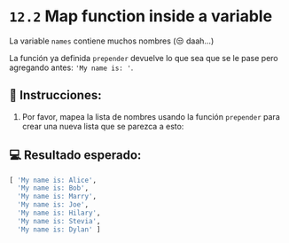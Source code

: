 # `12.2` Map function inside a variable

La variable `names` contiene muchos nombres (😒 daah...)

La función ya definida `prepender` devuelve lo que sea que se le pase pero agregando antes: `'My name is: '`.

## 📝 Instrucciones:

1. Por favor, mapea la lista de nombres usando la función `prepender` para crear una nueva lista que se parezca a esto:

## 💻 Resultado esperado:

```py
[ 'My name is: Alice',
  'My name is: Bob',
  'My name is: Marry',
  'My name is: Joe',
  'My name is: Hilary',
  'My name is: Stevia',  
  'My name is: Dylan' ]
```


